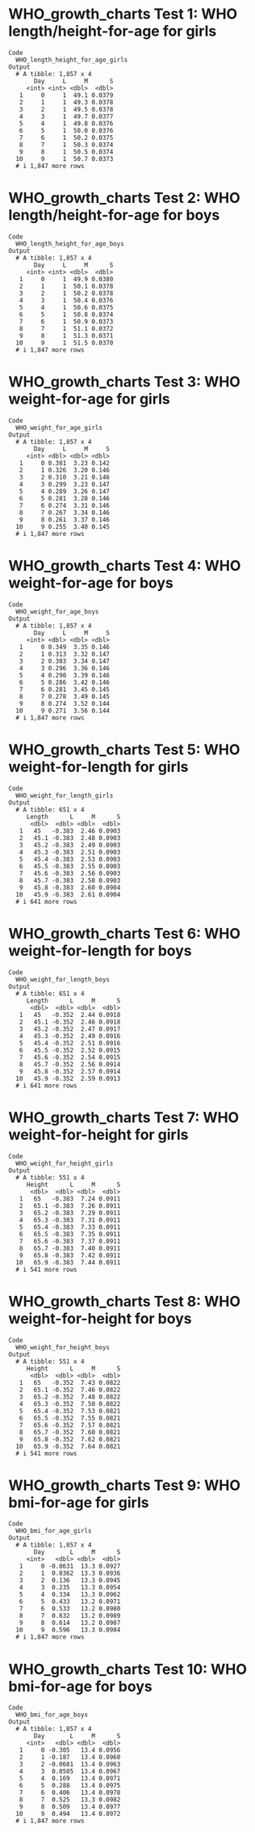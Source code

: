 # WHO_growth_charts Test 1: WHO length/height-for-age for girls

    Code
      WHO_length_height_for_age_girls
    Output
      # A tibble: 1,857 x 4
           Day     L     M      S
         <int> <int> <dbl>  <dbl>
       1     0     1  49.1 0.0379
       2     1     1  49.3 0.0378
       3     2     1  49.5 0.0378
       4     3     1  49.7 0.0377
       5     4     1  49.8 0.0376
       6     5     1  50.0 0.0376
       7     6     1  50.2 0.0375
       8     7     1  50.3 0.0374
       9     8     1  50.5 0.0374
      10     9     1  50.7 0.0373
      # i 1,847 more rows

# WHO_growth_charts Test 2: WHO length/height-for-age for boys

    Code
      WHO_length_height_for_age_boys
    Output
      # A tibble: 1,857 x 4
           Day     L     M      S
         <int> <int> <dbl>  <dbl>
       1     0     1  49.9 0.0380
       2     1     1  50.1 0.0378
       3     2     1  50.2 0.0378
       4     3     1  50.4 0.0376
       5     4     1  50.6 0.0375
       6     5     1  50.8 0.0374
       7     6     1  50.9 0.0373
       8     7     1  51.1 0.0372
       9     8     1  51.3 0.0371
      10     9     1  51.5 0.0370
      # i 1,847 more rows

# WHO_growth_charts Test 3: WHO weight-for-age for girls

    Code
      WHO_weight_for_age_girls
    Output
      # A tibble: 1,857 x 4
           Day     L     M     S
         <int> <dbl> <dbl> <dbl>
       1     0 0.381  3.23 0.142
       2     1 0.326  3.20 0.146
       3     2 0.310  3.21 0.146
       4     3 0.299  3.23 0.147
       5     4 0.289  3.26 0.147
       6     5 0.281  3.28 0.146
       7     6 0.274  3.31 0.146
       8     7 0.267  3.34 0.146
       9     8 0.261  3.37 0.146
      10     9 0.255  3.40 0.145
      # i 1,847 more rows

# WHO_growth_charts Test 4: WHO weight-for-age for boys

    Code
      WHO_weight_for_age_boys
    Output
      # A tibble: 1,857 x 4
           Day     L     M     S
         <int> <dbl> <dbl> <dbl>
       1     0 0.349  3.35 0.146
       2     1 0.313  3.32 0.147
       3     2 0.303  3.34 0.147
       4     3 0.296  3.36 0.146
       5     4 0.290  3.39 0.146
       6     5 0.286  3.42 0.146
       7     6 0.281  3.45 0.145
       8     7 0.278  3.49 0.145
       9     8 0.274  3.52 0.144
      10     9 0.271  3.56 0.144
      # i 1,847 more rows

# WHO_growth_charts Test 5: WHO weight-for-length for girls

    Code
      WHO_weight_for_length_girls
    Output
      # A tibble: 651 x 4
         Length      L     M      S
          <dbl>  <dbl> <dbl>  <dbl>
       1   45   -0.383  2.46 0.0903
       2   45.1 -0.383  2.48 0.0903
       3   45.2 -0.383  2.49 0.0903
       4   45.3 -0.383  2.51 0.0903
       5   45.4 -0.383  2.53 0.0903
       6   45.5 -0.383  2.55 0.0903
       7   45.6 -0.383  2.56 0.0903
       8   45.7 -0.383  2.58 0.0903
       9   45.8 -0.383  2.60 0.0904
      10   45.9 -0.383  2.61 0.0904
      # i 641 more rows

# WHO_growth_charts Test 6: WHO weight-for-length for boys

    Code
      WHO_weight_for_length_boys
    Output
      # A tibble: 651 x 4
         Length      L     M      S
          <dbl>  <dbl> <dbl>  <dbl>
       1   45   -0.352  2.44 0.0918
       2   45.1 -0.352  2.46 0.0918
       3   45.2 -0.352  2.47 0.0917
       4   45.3 -0.352  2.49 0.0916
       5   45.4 -0.352  2.51 0.0916
       6   45.5 -0.352  2.52 0.0915
       7   45.6 -0.352  2.54 0.0915
       8   45.7 -0.352  2.56 0.0914
       9   45.8 -0.352  2.57 0.0914
      10   45.9 -0.352  2.59 0.0913
      # i 641 more rows

# WHO_growth_charts Test 7: WHO weight-for-height for girls

    Code
      WHO_weight_for_height_girls
    Output
      # A tibble: 551 x 4
         Height      L     M      S
          <dbl>  <dbl> <dbl>  <dbl>
       1   65   -0.383  7.24 0.0911
       2   65.1 -0.383  7.26 0.0911
       3   65.2 -0.383  7.29 0.0911
       4   65.3 -0.383  7.31 0.0911
       5   65.4 -0.383  7.33 0.0911
       6   65.5 -0.383  7.35 0.0911
       7   65.6 -0.383  7.37 0.0911
       8   65.7 -0.383  7.40 0.0911
       9   65.8 -0.383  7.42 0.0911
      10   65.9 -0.383  7.44 0.0911
      # i 541 more rows

# WHO_growth_charts Test 8: WHO weight-for-height for boys

    Code
      WHO_weight_for_height_boys
    Output
      # A tibble: 551 x 4
         Height      L     M      S
          <dbl>  <dbl> <dbl>  <dbl>
       1   65   -0.352  7.43 0.0822
       2   65.1 -0.352  7.46 0.0822
       3   65.2 -0.352  7.48 0.0822
       4   65.3 -0.352  7.50 0.0822
       5   65.4 -0.352  7.53 0.0821
       6   65.5 -0.352  7.55 0.0821
       7   65.6 -0.352  7.57 0.0821
       8   65.7 -0.352  7.60 0.0821
       9   65.8 -0.352  7.62 0.0821
      10   65.9 -0.352  7.64 0.0821
      # i 541 more rows

# WHO_growth_charts Test 9: WHO bmi-for-age for girls

    Code
      WHO_bmi_for_age_girls
    Output
      # A tibble: 1,857 x 4
           Day       L     M      S
         <int>   <dbl> <dbl>  <dbl>
       1     0 -0.0631  13.3 0.0927
       2     1  0.0362  13.3 0.0936
       3     2  0.136   13.3 0.0945
       4     3  0.235   13.3 0.0954
       5     4  0.334   13.3 0.0962
       6     5  0.433   13.2 0.0971
       7     6  0.533   13.2 0.0980
       8     7  0.632   13.2 0.0989
       9     8  0.614   13.2 0.0987
      10     9  0.596   13.3 0.0984
      # i 1,847 more rows

# WHO_growth_charts Test 10: WHO bmi-for-age for boys

    Code
      WHO_bmi_for_age_boys
    Output
      # A tibble: 1,857 x 4
           Day       L     M      S
         <int>   <dbl> <dbl>  <dbl>
       1     0 -0.305   13.4 0.0956
       2     1 -0.187   13.4 0.0960
       3     2 -0.0681  13.4 0.0963
       4     3  0.0505  13.4 0.0967
       5     4  0.169   13.4 0.0971
       6     5  0.288   13.4 0.0975
       7     6  0.406   13.4 0.0978
       8     7  0.525   13.3 0.0982
       9     8  0.509   13.4 0.0977
      10     9  0.494   13.4 0.0972
      # i 1,847 more rows

